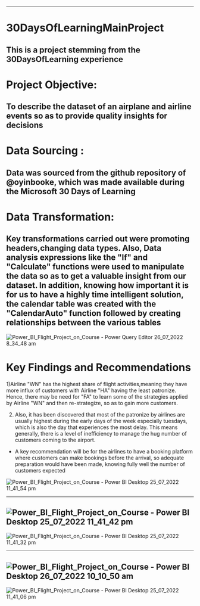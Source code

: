 -----
# 30DaysOfLearningMainProject
This is a project stemming from the 30DaysOfLearning experience
-----
# Project Objective:
To describe the dataset of an airplane and airline events so as to provide quality insights for decisions
-----
# Data Sourcing :
Data was sourced from the github repository of @oyinbooke, which was made available during the Microsoft 30 Days of Learning
-----
# Data Transformation:
Key transformations carried out were promoting headers,changing data types. Also, Data analysis expressions like the "If" and "Calculate" functions were used to manipulate the data so as to get a valuable insight from our dataset. In addition, knowing how important it is for us to have a highly time intelligent solution, the calendar table was created with the "CalendarAuto" function followed by creating relationships between the various tables 
-----
 
 ![Power_BI_Flight_Project_on_Course - Power Query Editor 26_07_2022 8_34_48 am](https://user-images.githubusercontent.com/107093714/180952361-c1e9a588-284a-4e7f-bb44-ae806ab50b30.png)


# Key Findings and Recommendations

1)Airline "WN" has the highest share of flight activities,meaning they have more influx of customers with Airline "HA" having the least patronize. Hence, there may be need for "FA" to learn some of the strategies applied by Airline "WN" and then re-strategize, so as to gain more customers.
  
2) Also, it has been discovered that most of the patronize by airlines are usually highest during the early days of the week especially tuesdays, which is also the day that experiences the most delay. This means generally, there is a level of inefficiency to manage the hug number of customers coming to the airport.
  - A key recommendation will be for the airlines to have a booking platform where customers can make bookings before the arrival, so adequate preparation would have been made, knowing fully well the number of customers expected
    
  ![Power_BI_Flight_Project_on_Course - Power BI Desktop 25_07_2022 11_41_54 pm](https://user-images.githubusercontent.com/107093714/180957307-d7a33afb-5f02-466b-acbe-b19ab48818b5.png)
  
 -----
 ![Power_BI_Flight_Project_on_Course - Power BI Desktop 25_07_2022 11_41_42 pm](https://user-images.githubusercontent.com/107093714/180962630-fe77a7c9-a8e2-4961-b198-9fa9f325927c.png)
-----
![Power_BI_Flight_Project_on_Course - Power BI Desktop 25_07_2022 11_41_32 pm](https://user-images.githubusercontent.com/107093714/180974930-399ef837-ba31-4289-be8a-7a902fbe4a98.png)

-----
![Power_BI_Flight_Project_on_Course - Power BI Desktop 26_07_2022 10_10_50 am](https://user-images.githubusercontent.com/107093714/180975355-c3db955e-8d81-4d45-8e7d-3b9a3037306f.png)
-----
![Power_BI_Flight_Project_on_Course - Power BI Desktop 25_07_2022 11_41_06 pm](https://user-images.githubusercontent.com/107093714/180964773-09bb7d31-2b5b-491d-9f86-6d75034da4ef.png)

